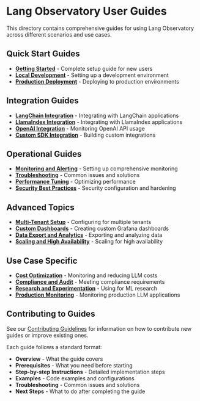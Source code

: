 # Lang Observatory User Guides

This directory contains comprehensive guides for using Lang Observatory across different scenarios and use cases.

## Quick Start Guides

- [**Getting Started**](getting-started.md) - Complete setup guide for new users
- [**Local Development**](local-development.md) - Setting up a development environment
- [**Production Deployment**](production-deployment.md) - Deploying to production environments

## Integration Guides

- [**LangChain Integration**](langchain-integration.md) - Integrating with LangChain applications
- [**LlamaIndex Integration**](llamaindex-integration.md) - Integrating with LlamaIndex applications
- [**OpenAI Integration**](openai-integration.md) - Monitoring OpenAI API usage
- [**Custom SDK Integration**](custom-sdk-integration.md) - Building custom integrations

## Operational Guides

- [**Monitoring and Alerting**](monitoring-alerting.md) - Setting up comprehensive monitoring
- [**Troubleshooting**](troubleshooting.md) - Common issues and solutions
- [**Performance Tuning**](performance-tuning.md) - Optimizing performance
- [**Security Best Practices**](security-best-practices.md) - Security configuration and hardening

## Advanced Topics

- [**Multi-Tenant Setup**](multi-tenant-setup.md) - Configuring for multiple tenants
- [**Custom Dashboards**](custom-dashboards.md) - Creating custom Grafana dashboards
- [**Data Export and Analytics**](data-export-analytics.md) - Exporting and analyzing data
- [**Scaling and High Availability**](scaling-ha.md) - Scaling for high availability

## Use Case Specific

- [**Cost Optimization**](cost-optimization.md) - Monitoring and reducing LLM costs
- [**Compliance and Audit**](compliance-audit.md) - Meeting compliance requirements
- [**Research and Experimentation**](research-experimentation.md) - Using for ML research
- [**Production Monitoring**](production-monitoring.md) - Monitoring production LLM applications

## Contributing to Guides

See our [Contributing Guidelines](../../CONTRIBUTING.md) for information on how to contribute new guides or improve existing ones.

Each guide follows a standard format:
- **Overview** - What the guide covers
- **Prerequisites** - What you need before starting
- **Step-by-step Instructions** - Detailed implementation steps
- **Examples** - Code examples and configurations
- **Troubleshooting** - Common issues and solutions
- **Next Steps** - What to do after completing the guide